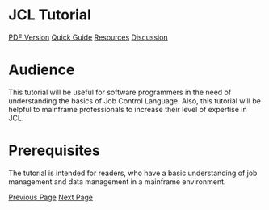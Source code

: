 # JCL Tutorial
[PDF Version](../jcl/jcl_pdf_version.md)
[Quick Guide](../jcl/jcl_quick_guide.md)
[Resources](../jcl/jcl_useful_resources.md)
[Discussion](../jcl/jcl_discussion.md)

# Audience
This tutorial will be useful for software programmers in the need of understanding the basics of Job Control Language. Also, this tutorial will be helpful to mainframe professionals to increase their level of expertise in JCL.

# Prerequisites
The tutorial is intended for readers, who have a basic understanding of job management and data management in a mainframe environment.


[Previous Page](../jcl/index.md) [Next Page](../jcl/jcl_overview.md) 
